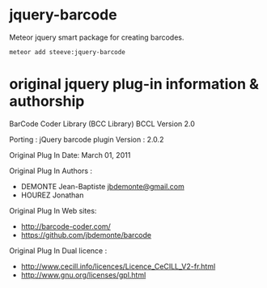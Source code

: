 jquery-barcode
======================

Meteor jquery smart package for creating barcodes.

    meteor add steeve:jquery-barcode

original jquery plug-in information & authorship
=================================================
BarCode Coder Library (BCC Library)
BCCL Version 2.0

Porting : jQuery barcode plugin
Version : 2.0.2

Original Plug In Date: March 01, 2011

Original Plug In Authors :
  * DEMONTE Jean-Baptiste <jbdemonte@gmail.com>
  * HOUREZ Jonathan
       
Original Plug In Web sites:
  * http://barcode-coder.com/
  * https://github.com/jbdemonte/barcode

Original Plug In Dual licence :
  * http://www.cecill.info/licences/Licence_CeCILL_V2-fr.html
  * http://www.gnu.org/licenses/gpl.html